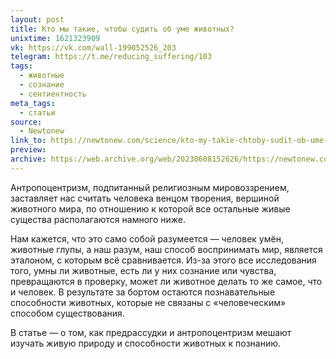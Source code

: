 ```yaml
---
layout: post
title: Кто мы такие, чтобы судить об уме животных?
unixtime: 1621323909
vk: https://vk.com/wall-199052526_203
telegram: https://t.me/reducing_suffering/103
tags:
  - животные
  - сознание
  - сентиентность
meta_tags:
  - статьи
source:
  - Newtonew
link_to: https://newtonew.com/science/kto-my-takie-chtoby-sudit-ob-ume-zhivotnyh
preview: 
archive: https://web.archive.org/web/20230608152626/https://newtonew.com/science/kto-my-takie-chtoby-sudit-ob-ume-zhivotnyh
---
```

Антропоцентризм, подпитанный религиозным мировоззрением, заставляет нас считать человека венцом творения, вершиной животного мира, по отношению к которой все остальные живые существа располагаются намного ниже.

Нам кажется, что это само собой разумеется — человек умён, животные глупы, а наш разум, наш способ воспринимать мир, является эталоном, с которым всё сравнивается. Из-за этого все исследования того, умны ли животные, есть ли у них сознание или чувства, превращаются в проверку, может ли животное делать то же самое, что и человек. В результате за бортом остаются познавательные способности животных, которые не связаны с «человеческим» способом существования.

В статье — о том, как предрассудки и антропоцентризм мешают изучать живую природу и способности животных к познанию.

